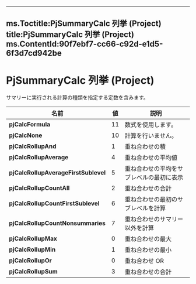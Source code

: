 

---
ms.Toctitle:PjSummaryCalc 列挙 (Project)
title:PjSummaryCalc 列挙 (Project)
ms.ContentId:90f7ebf7-cc66-c92d-e1d5-6f3d7cd942be
---
# PjSummaryCalc 列挙 (Project)




サマリーに実行される計算の種類を指定する定数を含みます。

|**名前**|**値**|**説明**|
|---|---|---|
|**pjCalcFormula**|11|数式を使用します。|
|**pjCalcNone**|10|計算を行いません。|
|**pjCalcRollupAnd**|1|重ね合わせの積|
|**pjCalcRollupAverage**|4|重ね合わせの平均値|
|**pjCalcRollupAverageFirstSublevel**|5|重ね合わせの平均をサブレベルの最初に表示|
|**pjCalcRollupCountAll**|2|重ね合わせの合計|
|**pjCalcRollupCountFirstSublevel**|6|重ね合わせの最初のサブレベルを計算|
|**pjCalcRollupCountNonsummaries**|7|重ね合わせのサマリー以外を計算|
|**pjCalcRollupMax**|0|重ね合わせの最大|
|**pjCalcRollupMin**|1|重ね合わせの最小|
|**pjCalcRollupOr**|0|重ね合わせ OR|
|**pjCalcRollupSum**|3|重ね合わせの合計|




